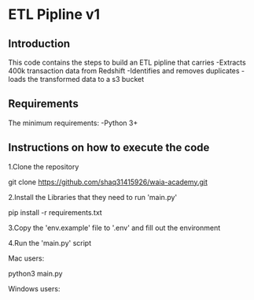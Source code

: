# ETL Pipline v1


## Introduction
This code contains the steps to build an ETL pipline that carries
-Extracts 400k transaction data from Redshift
-Identifies and removes duplicates
-loads the transformed data to a s3 bucket

## Requirements
The minimum requirements:
-Python 3+

## Instructions on how to execute the code

1.Clone the repository

git clone https://github.com/shaq31415926/waia-academy.git


2.Install the Libraries that they need to run 'main.py'

pip install -r requirements.txt

3.Copy the 'env.example' file to '.env' and fill out the environment

4.Run the 'main.py' script

Mac users:

python3 main.py

Windows users:
